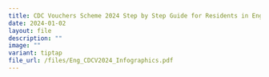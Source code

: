 ```yaml
---
title: CDC Vouchers Scheme 2024 Step by Step Guide for Residents in English
date: 2024-01-02
layout: file
description: ""
image: ""
variant: tiptap
file_url: /files/Eng_CDCV2024_Infographics.pdf
---
```

